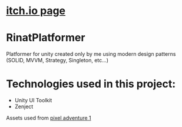 # [itch.io page](https://isgris.itch.io/rinatplatformer)
# RinatPlatformer
Platformer for unity created only by me using modern design patterns (SOLID, MVVM, Strategy, Singleton, etc...)

# Technologies used in this project:
* Unity UI Toolkit
* Zenject

Assets used from [pixel adventure 1](https://pixelfrog-assets.itch.io/pixel-adventure-1)
